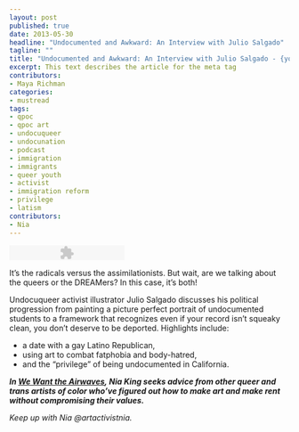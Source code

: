 ```yaml
---
layout: post
published: true
date: 2013-05-30
headline: "Undocumented and Awkward: An Interview with Julio Salgado"
tagline: ""
title: "Undocumented and Awkward: An Interview with Julio Salgado - {young}ist"
excerpt: This text describes the article for the meta tag
contributors: 
- Maya Richman
categories:
- mustread
tags:
- qpoc
- qpoc art
- undocuqueer
- undocunation
- podcast
- immigration
- immigrants
- queer youth
- activist
- immigration reform
- privilege
- latism
contributors:
- Nia
---
```

<embed type="application/x-shockwave-flash" src="http://assets.tumblr.com/swf/audio_player.swf?audio_file=http%3A%2F%2Fwww.tumblr.com%2Faudio_file%2Fyoungist%2F51730036034%2Ftumblr_mnle5mIbO11sp5io1&color=FFFFFF" height="27" width="207" quality="best" wmode="opaque"></embed><br/><p>It&#8217;s the radicals versus the assimilationists. But wait, are we talking about the queers or the DREAMers? In this case, it&#8217;s both!</p>
<p>Undocuqueer activist illustrator Julio Salgado discusses his political progression from painting a picture perfect portrait of undocumented students to a framework that recognizes even if your record isn&#8217;t squeaky clean, you don&#8217;t deserve to be deported. <span>Highlights include:</span></p>
<ul><li><span>a date with a gay Latino Republican,</span></li>
<li><span>using art to combat fatphobia and body-hatred,</span></li>
<li><span>and the &#8220;privilege&#8221; of being undocumented in California.</span></li>
</ul><p><em><strong>In <a href="http://www.artistactivistniaking.com/podcast.html" title="We Want the Airwaves Archive" target="_blank">We Want the Airwaves</a>, </strong></em><em><strong>Nia King</strong></em><em><strong> seeks advice from other queer and trans artists of color who&#8217;ve figured out how to make art and make rent without compromising their values. </strong></em></p>
<p><em>Keep </em><em>up</em><em> with</em><em> Nia @artactivistnia.</em></p>
